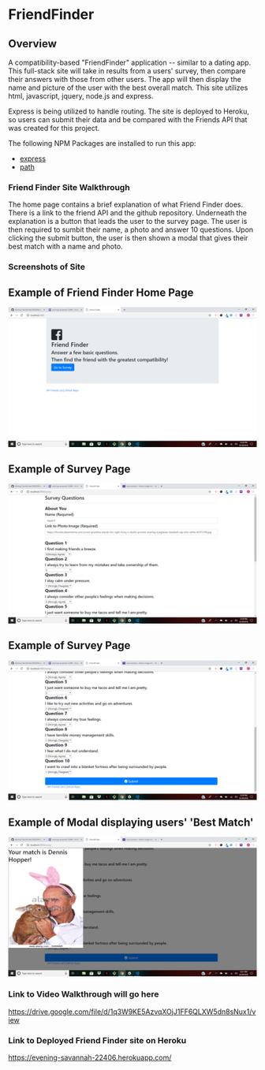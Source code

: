 # FriendFinder
## Overview 

 A compatibility-based "FriendFinder" application -- similar to  a dating app. This full-stack site will take in results from a users'
 survey, then compare their answers with those from other users. The app will then display the name and  picture of the user with 
 the best overall match. This site utilizes html, javascript, jquery, node.js and express. 

Express is being utilized to handle routing. The site is deployed to Heroku, so users can submit their data and be compared with the Friends API that was created for this project.

The following NPM Packages are installed to run this app:

* [express](https://www.npmjs.com/package/express)
* [path](https://www.npmjs.com/package/path)

### Friend Finder Site Walkthrough

The home page contains a brief explanation of what Friend Finder does. There is a link to the friend API and the github repository. Underneath the explanation is a button that leads the user to the survey page.  The user is then required to sumbit their name, a photo and answer 10 questions.  Upon clicking the submit button, the user is then shown a modal that gives their best match with a name and photo. 


 ### Screenshots of Site

## Example of Friend Finder Home Page 

![Example of Friend Finder Home Page](/app/img/friend-finder-welcome.png)

## Example of Survey Page 

![Example of Survey Page](/app/img/survey-1.png)

## Example of Survey Page 

![Example of Survey Page](/app/img/survey-2.png)

## Example of Modal displaying users' 'Best Match' 

![Example of Modal displaying users' "Best Match"](/app/img/dennis-hopper-modal.png)
  
### Link to Video Walkthrough will go here
https://drive.google.com/file/d/1q3W9KE5AzvqXOjJ1FF6QLXW5dn8sNux1/view
  
### Link to Deployed Friend Finder site on Heroku
https://evening-savannah-22406.herokuapp.com/ 
   
